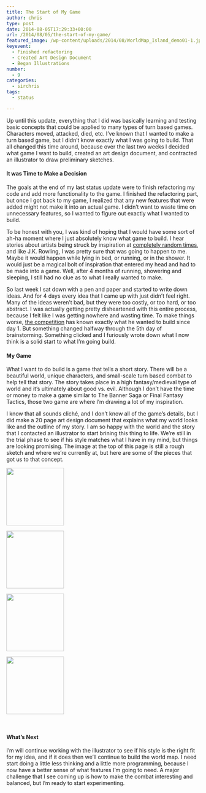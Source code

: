 ```yaml
---
title: The Start of My Game
author: chris
type: post
date: 2014-08-05T17:29:33+00:00
url: /2014/08/05/the-start-of-my-game/
featured_image: /wp-content/uploads/2014/08/WorldMap_Island_demo01-1.jpg
keyevent:
  - Finished refactoring
  - Created Art Design Document
  - Began Illustrations
number:
  - 9
categories:
  - sirchris
tags:
  - status

---
```

Up until this update, everything that I did was basically learning and testing basic concepts that could be applied to many types of turn based games. Characters moved, attacked, died, etc. I&#8217;ve known that I wanted to make a turn based game, but I didn&#8217;t know exactly what I was going to build. That all changed this time around, because over the last two weeks I decided what game I want to build, created an art design document, and contracted an illustrator to draw preliminary sketches.
<!--more-->

#### It was Time to Make a Decision

The goals at the end of my last status update were to finish refactoring my code and add more functionality to the game. I finished the refactoring part, but once I got back to my game, I realized that any new features that were added might not make it into an actual game. I didn&#8217;t want to waste time on unnecessary features, so I wanted to figure out exactly what I wanted to build.

To be honest with you, I was kind of hoping that I would have some sort of ah-ha moment where I just absolutely know what game to build. I hear stories about artists being struck by inspiration at [completely random times][1], and like J.K. Rowling, I was pretty sure that was going to happen to me. Maybe it would happen while lying in bed, or running, or in the shower. It would just be a magical bolt of inspiration that entered my head and had to be made into a game. Well, after 4 months of running, showering and sleeping, I still had no clue as to what I really wanted to make.

So last week I sat down with a pen and paper and started to write down ideas. And for 4 days every idea that I came up with just didn&#8217;t feel right. Many of the ideas weren&#8217;t bad, but they were too costly, or too hard, or too abstract. I was actually getting pretty disheartened with this entire process, because I felt like I was getting nowhere and wasting time. To make things worse, [the competition][2] has known exactly what he wanted to build since day 1. But something changed halfway through the 5th day of brainstorming. Something clicked and I furiously wrote down what I now think is a solid start to what I&#8217;m going build.

#### My Game

What I want to do build is a game that tells a short story. There will be a beautiful world, unique characters, and small-scale turn based combat to help tell that story. The story takes place in a high fantasy/medieval type of world and it&#8217;s ultimately about good vs. evil. Although I don&#8217;t have the time or money to make a game similar to The Banner Saga or Final Fantasy Tactics, those two game are where I&#8217;m drawing a lot of my inspiration.

I know that all sounds cliché, and I don&#8217;t know all of the game&#8217;s details, but I did make a 20 page art design document that explains what my world looks like and the outline of my story. I am so happy with the world and the story that I contacted an illustrator to start brining this thing to life. We&#8217;re still in the trial phase to see if his style matches what I have in my mind, but things are looking promising. The image at the top of this page is still a rough sketch and where we&#8217;re currently at, but here are some of the pieces that got us to that concept.

<div id='gallery-8' class='gallery galleryid-935 gallery-columns-4 gallery-size-thumbnail'>
  <dl class='gallery-item'>
    <dt class='gallery-icon landscape'>
      <a href='http://localhost:8888/screen-shot-2014-08-05-at-11-58-57-am/'><img width="150" height="150" src="http://localhost:8888/wp-content/uploads/2014/08/Screen-Shot-2014-08-05-at-11.58.57-AM-1-150x150.png" class="attachment-thumbnail size-thumbnail" alt="" srcset="http://localhost:8888/wp-content/uploads/2014/08/Screen-Shot-2014-08-05-at-11.58.57-AM-1-150x150.png 150w, http://localhost:8888/wp-content/uploads/2014/08/Screen-Shot-2014-08-05-at-11.58.57-AM-1-100x100.png 100w" sizes="(max-width: 150px) 100vw, 150px" /></a>
    </dt>
  </dl>
  
  <dl class='gallery-item'>
    <dt class='gallery-icon landscape'>
      <a href='http://localhost:8888/image/'><img width="150" height="150" src="http://localhost:8888/wp-content/uploads/2014/08/image-150x150.png" class="attachment-thumbnail size-thumbnail" alt="" srcset="http://localhost:8888/wp-content/uploads/2014/08/image-150x150.png 150w, http://localhost:8888/wp-content/uploads/2014/08/image-100x100.png 100w" sizes="(max-width: 150px) 100vw, 150px" /></a>
    </dt>
  </dl>
  
  <dl class='gallery-item'>
    <dt class='gallery-icon landscape'>
      <a href='http://localhost:8888/worldmap_sketch_03/'><img width="150" height="150" src="http://localhost:8888/wp-content/uploads/2014/08/WorldMap_sketch_03-1-150x150.jpg" class="attachment-thumbnail size-thumbnail" alt="" srcset="http://localhost:8888/wp-content/uploads/2014/08/WorldMap_sketch_03-1-150x150.jpg 150w, http://localhost:8888/wp-content/uploads/2014/08/WorldMap_sketch_03-1-100x100.jpg 100w" sizes="(max-width: 150px) 100vw, 150px" /></a>
    </dt>
  </dl>
  
  <dl class='gallery-item'>
    <dt class='gallery-icon portrait'>
      <a href='http://localhost:8888/worldmap_island_demo01/'><img width="150" height="150" src="http://localhost:8888/wp-content/uploads/2014/08/WorldMap_Island_demo01-1-150x150.jpg" class="attachment-thumbnail size-thumbnail" alt="" srcset="http://localhost:8888/wp-content/uploads/2014/08/WorldMap_Island_demo01-1-150x150.jpg 150w, http://localhost:8888/wp-content/uploads/2014/08/WorldMap_Island_demo01-1-100x100.jpg 100w" sizes="(max-width: 150px) 100vw, 150px" /></a>
    </dt>
  </dl>
  
  <br style="clear: both" />
</div>

#### What&#8217;s Next

I&#8217;m will continue working with the illustrator to see if his style is the right fit for my idea, and if it does then we&#8217;ll continue to build the world map. I need start doing a little less thinking and a little more programming, because I now have a better sense of what features I&#8217;m going to need. A major challenge that I see coming up is how to make the combat interesting and balanced, but I&#8217;m ready to start experimenting.

 [1]: http://www.jkrowling.com/en_GB/timeline/it-all-started/
 [2]: http://battleofbrothers.com/sirryan